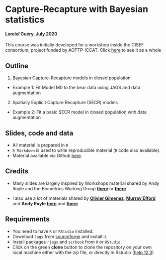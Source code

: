 # Capture-Recapture with Bayesian statistics
#### Loreleï Guéry, July 2020

This course was initially developed for a workshop inside the CISEF consortium, project funded by AOTTP-ICCAT.
Click [here](https://LGuery.github.io) to see it as a whole

## Outline

1. Bayesian Capture-Recapture models in closed population
  * Example 1: Fit Model M0 to the bear data using JAGS and data augmentation

2. Spatially Explicit Capture Recapture (SECR) models
  * Example 2: Fit a basic SECR model in closed population with data augmentation

## Slides, code and data

* All material is prepared in `R`
* `R Markdown` is used to write reproducible material (`R` code also available).
* Material available via Github [here](https://github.com/LGuery/BayesianCR).

## Credits

* Many slides are largely inspired by Workshops material shared by Andy Royle and the Biometrics Working Group [**there**](https://sites.google.com/site/spatialcapturerecapture/workshop-athens-2016) or [**there**](https://sites.google.com/site/spatialcapturerecapture/workshop-tws17)

* I also use a lot of materials shared by [**Olivier Gimenez**](https://github.com/oliviergimenez/Bayesian_Workshop), [**Murray Efford**](https://www.otago.ac.nz/density/pdfs/secr-tutorial.pdf) and **Andy Royle** [**here**](https://www.stat.colostate.edu/graybillconference2014/Presentations/Royle.pdf) and [**there**](https://slideplayer.com/slide/10008078/)

## Requirements

* You need to have `R` or `RStudio` installed.
* Download `Jags` from [sourceforge](http://sourceforge.net/projects/mcmc-jags/files/) and install it.
* Install packages `rjags` and `scrbook` from `R` or `RStudio`.
* Click on the green **clone** button to clone the repository on your own local machine either with the zip file, or directly in Rstudio ([help 12.3](https://happygitwithr.com/rstudio-git-github.html))


